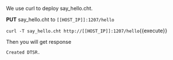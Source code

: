 <!--
 * @Descripttion: 
 * @Author: lzy
 * @Date: 2020-05-21 10:06:26
 * @LastEditors: lzy
 * @LastEditTime: 2020-05-21 16:49:45
--> 
We use curl to deploy say_hello.cht.

**PUT** say_hello.cht to `[[HOST_IP]]:1207/hello`

`curl -T say_hello.cht http://[[HOST_IP]]:1207/hello`{{execute}}

Then you will get response

```
Created DTSR.
```